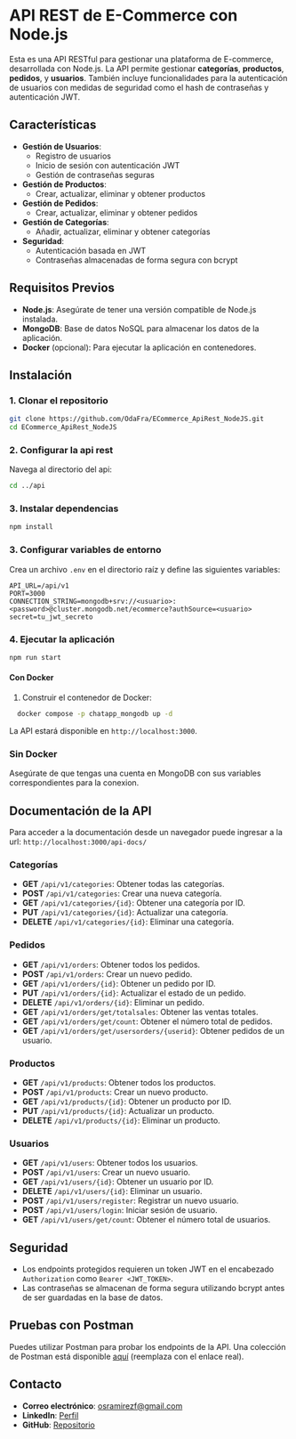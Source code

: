 # API REST de E-Commerce con Node.js

Esta es una API RESTful para gestionar una plataforma de E-commerce, desarrollada con Node.js. La API permite gestionar **categorías**, **productos**, **pedidos**, y **usuarios**. También incluye funcionalidades para la autenticación de usuarios con medidas de seguridad como el hash de contraseñas y autenticación JWT.

## Características

- **Gestión de Usuarios**:
  - Registro de usuarios
  - Inicio de sesión con autenticación JWT
  - Gestión de contraseñas seguras
- **Gestión de Productos**:
  - Crear, actualizar, eliminar y obtener productos
- **Gestión de Pedidos**:
  - Crear, actualizar, eliminar y obtener pedidos
- **Gestión de Categorías**:
  - Añadir, actualizar, eliminar y obtener categorías
- **Seguridad**:
  - Autenticación basada en JWT
  - Contraseñas almacenadas de forma segura con bcrypt

## Requisitos Previos

- **Node.js**: Asegúrate de tener una versión compatible de Node.js instalada.
- **MongoDB**: Base de datos NoSQL para almacenar los datos de la aplicación.
- **Docker** (opcional): Para ejecutar la aplicación en contenedores.

## Instalación

### 1. Clonar el repositorio

```bash
git clone https://github.com/OdaFra/ECommerce_ApiRest_NodeJS.git
cd ECommerce_ApiRest_NodeJS
```

### 2. Configurar la api rest

Navega al directorio del api:

```bash
cd ../api
```

### 3. Instalar dependencias

```bash
npm install
```

### 3. Configurar variables de entorno

Crea un archivo `.env` en el directorio raíz y define las siguientes variables:

```env
API_URL=/api/v1
PORT=3000
CONNECTION_STRING=mongodb+srv://<usuario>:<password>@cluster.mongodb.net/ecommerce?authSource=<usuario>
secret=tu_jwt_secreto
```

### 4. Ejecutar la aplicación

```bash
npm run start
```

#### Con Docker

1. Construir el contenedor de Docker:

```bash
  docker compose -p chatapp_mongodb up -d
```

La API estará disponible en `http://localhost:3000`.

### Sin Docker

Asegúrate de que tengas una cuenta en MongoDB con sus variables correspondientes para la conexion.

## Documentación de la API

Para acceder a la documentación desde un navegador puede ingresar a la url: `http://localhost:3000/api-docs/`

### Categorías

- **GET** `/api/v1/categories`: Obtener todas las categorías.
- **POST** `/api/v1/categories`: Crear una nueva categoría.
- **GET** `/api/v1/categories/{id}`: Obtener una categoría por ID.
- **PUT** `/api/v1/categories/{id}`: Actualizar una categoría.
- **DELETE** `/api/v1/categories/{id}`: Eliminar una categoría.

### Pedidos

- **GET** `/api/v1/orders`: Obtener todos los pedidos.
- **POST** `/api/v1/orders`: Crear un nuevo pedido.
- **GET** `/api/v1/orders/{id}`: Obtener un pedido por ID.
- **PUT** `/api/v1/orders/{id}`: Actualizar el estado de un pedido.
- **DELETE** `/api/v1/orders/{id}`: Eliminar un pedido.
- **GET** `/api/v1/orders/get/totalsales`: Obtener las ventas totales.
- **GET** `/api/v1/orders/get/count`: Obtener el número total de pedidos.
- **GET** `/api/v1/orders/get/usersorders/{userid}`: Obtener pedidos de un usuario.

### Productos

- **GET** `/api/v1/products`: Obtener todos los productos.
- **POST** `/api/v1/products`: Crear un nuevo producto.
- **GET** `/api/v1/products/{id}`: Obtener un producto por ID.
- **PUT** `/api/v1/products/{id}`: Actualizar un producto.
- **DELETE** `/api/v1/products/{id}`: Eliminar un producto.

### Usuarios

- **GET** `/api/v1/users`: Obtener todos los usuarios.
- **POST** `/api/v1/users`: Crear un nuevo usuario.
- **GET** `/api/v1/users/{id}`: Obtener un usuario por ID.
- **DELETE** `/api/v1/users/{id}`: Eliminar un usuario.
- **POST** `/api/v1/users/register`: Registrar un nuevo usuario.
- **POST** `/api/v1/users/login`: Iniciar sesión de usuario.
- **GET** `/api/v1/users/get/count`: Obtener el número total de usuarios.

## Seguridad

- Los endpoints protegidos requieren un token JWT en el encabezado `Authorization` como `Bearer <JWT_TOKEN>`.
- Las contraseñas se almacenan de forma segura utilizando bcrypt antes de ser guardadas en la base de datos.

## Pruebas con Postman

Puedes utilizar Postman para probar los endpoints de la API. Una colección de Postman está disponible [aquí](#) (reemplaza con el enlace real).

## Contacto

- **Correo electrónico**: [osramirezf@gmail.com](mailto:osramirezf@gmail.com)
- **LinkedIn**: [Perfil](https://www.linkedin.com/in/oscar-ramirez-franco/)
- **GitHub**: [Repositorio](https://github.com/OdaFra)

